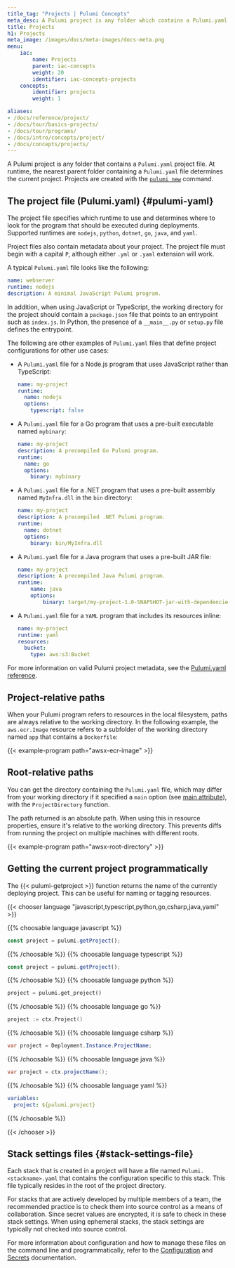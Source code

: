 ```yaml
---
title_tag: "Projects | Pulumi Concepts"
meta_desc: A Pulumi project is any folder which contains a Pulumi.yaml file. Learn about how to use Pulumi projects, as well as example use cases.
title: Projects
h1: Projects
meta_image: /images/docs/meta-images/docs-meta.png
menu:
    iac:
        name: Projects
        parent: iac-concepts
        weight: 20
        identifier: iac-concepts-projects
    concepts:
        identifier: projects
        weight: 1

aliases:
- /docs/reference/project/
- /docs/tour/basics-projects/
- /docs/tour/programs/
- /docs/intro/concepts/project/
- /docs/concepts/projects/
---
```


A Pulumi project is any folder that contains a `Pulumi.yaml` project file. At runtime, the nearest parent folder containing a `Pulumi.yaml` file determines the current project. Projects are created with the [`pulumi new`](/docs/cli/commands/pulumi_new/) command.

## The project file (Pulumi.yaml) {#pulumi-yaml}

The project file specifies which runtime to use and determines where to look for the program that should be executed during deployments. Supported runtimes are `nodejs`, `python`, `dotnet`, `go`, `java`, and `yaml`.

Project files also contain metadata about your project. The project file must begin with a capital `P`, although either `.yml` or `.yaml` extension will work.

A typical `Pulumi.yaml` file looks like the following:

```yaml
name: webserver
runtime: nodejs
description: A minimal JavaScript Pulumi program.
```

In addition, when using JavaScript or TypeScript, the working directory for the project should contain a `package.json` file that points to an entrypoint such as `index.js`. In Python, the presence of a `__main__.py` or `setup.py` file defines the entrypoint.

The following are other examples of `Pulumi.yaml` files that define project configurations for other use cases:

* A `Pulumi.yaml` file for a Node.js program that uses JavaScript rather than TypeScript:

    ```yaml
    name: my-project
    runtime:
      name: nodejs
      options:
        typescript: false
    ```

* A `Pulumi.yaml` file for a Go program that uses a pre-built executable named `mybinary`:

    ```yaml
    name: my-project
    description: A precompiled Go Pulumi program.
    runtime:
      name: go
      options:
        binary: mybinary
    ```

* A `Pulumi.yaml` file for a .NET program that uses a pre-built assembly named `MyInfra.dll` in the `bin` directory:

    ```yaml
    name: my-project
    description: A precompiled .NET Pulumi program.
    runtime:
      name: dotnet
      options:
        binary: bin/MyInfra.dll

    ```

* A `Pulumi.yaml` file for a Java program that uses a pre-built JAR file:

    ```yaml
    name: my-project
    description: A precompiled Java Pulumi program.
    runtime:
        name: java
        options:
            binary: target/my-project-1.0-SNAPSHOT-jar-with-dependencies.jar
    ```

* A `Pulumi.yaml` file for a `YAML` program that includes its resources inline:

    ```yaml
    name: my-project
    runtime: yaml
    resources:
      bucket:
        type: aws:s3:Bucket
    ```

For more information on valid Pulumi project metadata, see the [Pulumi.yaml reference](/docs/reference/pulumi-yaml/).

## Project-relative paths

When your Pulumi program refers to resources in the local filesystem, paths are always relative to the working directory. In the following example, the `aws.ecr.Image` resource refers to a subfolder of the working directory named `app` that contains a `Dockerfile`:

{{< example-program path="awsx-ecr-image" >}}

## Root-relative paths

You can get the directory containing the `Pulumi.yaml` file, which may differ from your working directory if it specified a `main` option (see [main attribute](/docs/reference/pulumi-yaml/#attributes)), with the `ProjectDirectory` function.

The path returned is an absolute path. When using this in resource properties, ensure it's relative to the working directory. This prevents diffs from running the project on multiple machines with different roots.

{{< example-program path="awsx-root-directory" >}}

## Getting the current project programmatically

The {{< pulumi-getproject >}} function returns the name of the currently deploying project. This can be useful for naming or tagging resources.

{{< chooser language "javascript,typescript,python,go,csharp,java,yaml" >}}

{{% choosable language javascript %}}

```javascript
const project = pulumi.getProject();
```

{{% /choosable %}}
{{% choosable language typescript %}}

```typescript
const project = pulumi.getProject();
```

{{% /choosable %}}
{{% choosable language python %}}

```python
project = pulumi.get_project()
```

{{% /choosable %}}
{{% choosable language go %}}

```go
project := ctx.Project()
```

{{% /choosable %}}
{{% choosable language csharp %}}

```csharp
var project = Deployment.Instance.ProjectName;
```

{{% /choosable %}}
{{% choosable language java %}}

```java
var project = ctx.projectName();
```

{{% /choosable %}}
{{% choosable language yaml %}}

```yaml
variables:
  project: ${pulumi.project}
```

{{% /choosable %}}

{{< /chooser >}}

## Stack settings files {#stack-settings-file}

Each stack that is created in a project will have a file named `Pulumi.<stackname>.yaml` that contains the configuration specific to this stack. This file typically resides in the root of the project directory.

For stacks that are actively developed by multiple members of a team, the recommended practice is to check them into source control as a means of collaboration. Since secret values are encrypted, it is safe to check in these stack settings. When using ephemeral stacks, the stack settings are typically not checked into source control.

For more information about configuration and how to manage these files on the command line and programmatically, refer to the [Configuration](/docs/concepts/config/) and [Secrets](/docs/concepts/secrets/) documentation.
